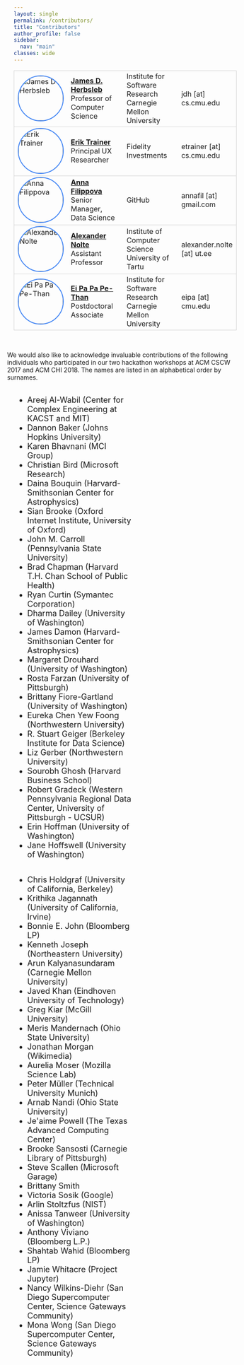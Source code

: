 ```yaml
---
layout: single
permalink: /contributors/
title: "Contributors"
author_profile: false
sidebar:
  nav: "main"
classes: wide
---
```

<style>
.ver-line {
    position: absolute;
    display: inline-block;
    height: 100%;
    width: 6px;
    left: 0;
    top:0
}
.ver-color-1 {
    background: #4285F4;
}
.ver-color-2 {
    background:#3b99a7;
}
.ver-color-3 {
    background:#78C257;
}
.ver-color-4 {
    background:#F4B400;
}
.ver-color-5 {
    background:#DB4437;
}
.ver-cell.ver-has-bar {
    position:relative
}
img {
  border-radius: 50%;
}
.row {
  margin-right: -15px;
  margin-left: -15px;
  text-align: left;
}
.col {
  position: relative;
  min-height: 1px;
  padding-right: 15px;
  padding-left: 15px;
  float: left;
  width: 50%;
  text-align: left;
}
.tr-con {
  vertical-align: top;
  border-center: 1px solid #eeeeee;
}
.td-con-1 {
  width: 20%;
  float: left;
}
.td-con-2 {
  width: 30%;
  float: left;
}
img {
  width:100px;
  height:100px;
  border:2px solid #4285F4;
  border-radius: 50%;
}
</style>
<div align="center">
<table width="100%;">
<tr style="border: thin solid #d3d3d3; width:100%;">
  <td class="ver-cell ver-has-bar" style="width:15%">
  <!-- <span class="ver-line ver-color-1"></span> -->
    <img src="/hackathon-planning-kit/images/jherbsleb.jpg" alt="James D Herbsleb">
  </td>
  <td style="vertical-align: center; width:30%">
    <a href="https://herbsleb.org/"><strong>James D. Herbsleb</strong></a><br>Professor of Computer Science
  </td>
  <td style="vertical-align: center; width:30%">Institute for Software Research<br>Carnegie Mellon University</td>
  <td style="vertical-align: center; width:25%">jdh [at] cs.cmu.edu</td>
</tr>
<tr style="border: thin solid #d3d3d3; width:100%;">
  <td class="ver-cell ver-has-bar" style="width:15%">
    <!-- <span class="ver-line ver-color-1"></span> -->
    <img src="/hackathon-planning-kit/images/erik.jpg" alt="Erik Trainer">
  </td>
  <td style="vertical-align: center; width:30%">
    <a href="https://www.cs.cmu.edu/~etrainer/"><strong>Erik Trainer</strong></a><br>Principal UX Researcher
  </td>
  <td style="vertical-align: center; width:30%">Fidelity Investments</td>
  <td style="vertical-align: center; width:25%">etrainer [at] cs.cmu.edu</td>
</tr>
<tr style="border: thin solid #d3d3d3; width:100%;">
  <td class="ver-cell ver-has-bar" style="width:15%;">
    <!-- <span class="ver-line ver-color-1"></span> -->
    <img src="/hackathon-planning-kit/images/afilippova.jpg" alt="Anna Filippova">
  </td>
  <td style="vertical-align: center; width:30%;"><a href="https://www.linkedin.com/in/annafilippova"><strong>Anna Filippova</strong></a><br>Senior Manager, Data Science</td>
  <td style="vertical-align: center; width:30%;">GitHub</td>
  <td style="vertical-align: center; width:25%;">annafil [at] gmail.com</td>
</tr>
<tr style="border: thin solid #d3d3d3; width:100%;">
  <td class="ver-cell ver-has-bar" style="width:15%">
    <!-- <span class="ver-line ver-color-1"></span> -->
    <img src="/hackathon-planning-kit/images/anolte.jpg" alt="Alexander Nolte">
  </td>
  <td style="vertical-align: center; width:30%;"><a href="http://www.anolte.com"><strong>Alexander Nolte</strong></a><br>Assistant Professor</td>
  <td style="vertical-align: center; width: 30%;">Institute of Computer Science<br>University of Tartu</td>
  <td style="vertical-align: center; width: 25%;">alexander.nolte [at] ut.ee</td>
</tr>
<tr style="border: thin solid #d3d3d3; width:100%">
  <td class="ver-cell ver-has-bar" style="width:15%">
    <!-- <span class="ver-line ver-color-1"></span> -->
    <img src="/hackathon-planning-kit/images/eipa.jpg" alt="Ei Pa Pa Pe-Than">
  </td>
  <td style="vertical-align: center; width: 30%;"><a href="https://eipapa.github.io/"><strong>Ei Pa Pa Pe-Than</strong></a><br>Postdoctoral Associate</td>
  <td style="vertical-align: center; width: 30%;">Institute for Software Research<br>Carnegie Mellon University</td>
  <td style="vertical-align: center; width: 25%;">eipa [at] cmu.edu</td>
</tr>
</table>
</div>
<br>
<div class="row">
<p style="font-size:1em;">We would also like to acknowledge invaluable contributions of the following individuals who participated in our two hackathon workshops at ACM CSCW 2017 and ACM CHI 2018. The names are listed in an alphabetical order by surnames.</p>
  <div class="col">
    <ul style="font-size: 18px;">
      <li>Areej Al-Wabil (Center for Complex Engineering at KACST and MIT)</li>
      <li>Dannon Baker (Johns Hopkins University)</li>
      <li>Karen Bhavnani (MCI Group)</li>
      <li>Christian Bird (Microsoft Research)</li>
      <li>Daina Bouquin (Harvard-Smithsonian Center for Astrophysics)</li>
      <li>Sian Brooke (Oxford Internet Institute, University of Oxford)</li>
      <li>John M. Carroll (Pennsylvania State University)</li>
      <li>Brad Chapman (Harvard T.H. Chan School of Public Health)</li>
      <li>Ryan Curtin (Symantec Corporation)</li>
      <li>Dharma Dailey (University of Washington)</li>
      <li>James Damon (Harvard-Smithsonian Center for Astrophysics)</li>
      <li>Margaret Drouhard (University of Washington)</li>
      <li>Rosta Farzan (University of Pittsburgh)</li>
      <li>Brittany Fiore-Gartland (University of Washington)</li>
      <li>Eureka Chen Yew Foong (Northwestern University)</li>
      <li>R. Stuart Geiger (Berkeley Institute for Data Science)</li>
      <li>Liz Gerber (Northwestern University)</li>
      <li>Sourobh Ghosh (Harvard Business School)</li>
      <li>Robert Gradeck (Western Pennsylvania Regional Data Center, University of Pittsburgh - UCSUR)</li>
      <li>Erin Hoffman (University of Washington)</li>
      <li>Jane Hoffswell (University of Washington)</li>
    </ul>
  </div>
  <div class="col">
    <ul style="font-size: 18px;">
      <li>Chris Holdgraf (University of California, Berkeley)</li>
      <li>Krithika Jagannath (University of California, Irvine)</li>
      <li>Bonnie E. John (Bloomberg LP)</li>
      <li>Kenneth Joseph (Northeastern University)</li>
      <li>Arun Kalyanasundaram (Carnegie Mellon University)</li>
      <li>Javed Khan (Eindhoven University of Technology)</li>
      <li>Greg Kiar (McGill University)</li>
      <li>Meris Mandernach (Ohio State University)</li>
      <li>Jonathan Morgan (Wikimedia)</li>
      <li>Aurelia Moser (Mozilla Science Lab)</li>
      <li>Peter Müller (Technical University Munich)</li>
      <li>Arnab Nandi (Ohio State University)</li>
      <li>Je'aime Powell (The Texas Advanced Computing Center)</li>
      <li>Brooke Sansosti (Carnegie Library of Pittsburgh)</li>
      <li>Steve Scallen (Microsoft Garage)</li>
      <li>Brittany Smith</li>
      <li>Victoria Sosik (Google)</li>
      <li>Arlin Stoltzfus (NIST)</li>
      <li>Anissa Tanweer (University of Washington)</li>
      <li>Anthony Viviano (Bloomberg L.P.)</li>
      <li>Shahtab Wahid (Bloomberg LP)</li>
      <li>Jamie Whitacre (Project Jupyter)</li>
      <li>Nancy Wilkins-Diehr (San Diego Supercomputer Center, Science Gateways Community)</li>
      <li>Mona Wong (San Diego Supercomputer Center, Science Gateways Community)</li>
    </ul>
  </div>
</div>
